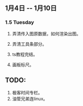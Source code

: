 ## 1月4日 -- 1月10日

### 1.5 Tuesday
1. 弄清传入图原数据，如何渲染出图。
2. 弄清工具条部分。
3. ts教程完结。

1. 画板标尺。
## TODO:
1. 极客时间专栏。
2. 油管兄弟连linux。
